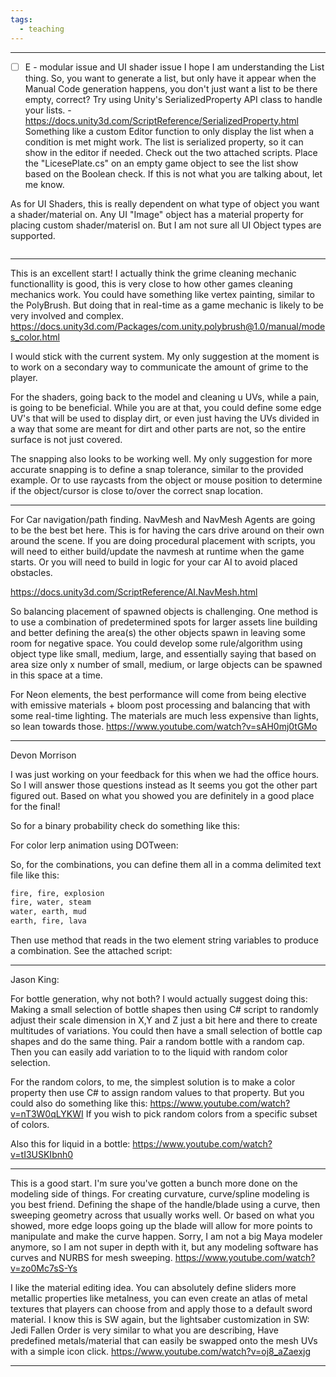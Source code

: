 ```yaml
---
tags:
  - teaching
---
```

---
- [ ] E - modular issue and UI shader issue
I hope I am understanding the List thing. So, you want to generate a list, but only have it appear when the Manual Code generation happens, you don't just want a list to be there empty, correct? Try using Unity's SerializedProperty API class to handle your lists. - https://docs.unity3d.com/ScriptReference/SerializedProperty.html Something like a custom Editor function to only display the list when a condition is met might work. The list is serialized property, so it can show in the editor if needed. Check out the two attached scripts. Place the "LicesePlate.cs" on an empty game object to see the list show based on the Boolean check. If this is not what you are talking about, let me know. 

As for UI Shaders, this is really dependent on what type of object you want a shader/material on. Any UI "Image" object has a material property for placing custom shader/materisl on. But I am not sure all UI Object types are supported.



```c#

```

---


This is an excellent start! I actually think the grime cleaning mechanic functionallity is good, this is very close to how other games cleaning mechanics work. You could have something like vertex painting, similar to the PolyBrush. But doing that in real-time as a game mechanic is likely to be very involved and complex. https://docs.unity3d.com/Packages/com.unity.polybrush@1.0/manual/modes_color.html  
  
I would stick with the current system. My only suggestion at the moment is to work on a secondary way to communicate the amount of grime to the player.

For the shaders, going back to the model and cleaning u UVs, while a pain, is going to be beneficial. While you are at that, you could define some edge UV's that will be used to display dirt, or even just having the UVs divided in a way that some are meant for dirt and other parts are not, so the entire surface is not just covered.

The snapping also looks to be working well. My only suggestion for more accurate snapping is to define a snap tolerance, similar to the provided example. Or to use raycasts from the object or mouse position to determine if the object/cursor is close to/over the correct snap location.

---

For Car navigation/path finding. NavMesh and NavMesh Agents are going to be the best bet here. This is for having the cars drive around on their own around the scene. If you are doing procedural placement with scripts, you will need to either build/update the navmesh at runtime when the game starts. Or you will need to build in logic for your car AI to avoid placed obstacles. 

https://docs.unity3d.com/ScriptReference/AI.NavMesh.html

So balancing placement of spawned objects is challenging. One method is to use a combination of predetermined spots for larger assets line building and better defining the area(s) the other objects spawn in leaving some room for negative space. You could develop some rule/algorithm using object type like small, medium, large, and essentially saying that based on area size only x number of small, medium, or large objects can be spawned in this space at a time.

For Neon elements, the best performance will come from being elective with emissive materials + bloom post processing and balancing that with some real-time lighting. The materials are much less expensive than lights, so lean towards those. https://www.youtube.com/watch?v=sAH0mj0tGMo

---

Devon Morrison

I was just working on your feedback for this when we had the office hours. So I will answer those questions instead as It seems you got the other part figured out. Based on what you showed you are definitely in a good place for the final!

So for a binary probability check do something like this: 

For color lerp animation using DOTween: 

So, for the combinations, you can define them all in a comma delimited text file like this:

```txt
fire, fire, explosion
fire, water, steam
water, earth, mud
earth, fire, lava
```

Then use method that reads in the two element string variables to produce a combination. See the attached script:  

---

Jason King:

For bottle generation, why not both? I would actually suggest doing this: Making a small selection of bottle shapes then using C# script to randomly adjust their scale dimension in X,Y and Z just a bit here and there to create multitudes of variations. You could then have a small selection of bottle cap shapes and do the same thing. Pair a random bottle with a random cap. Then you can easily add variation to to the liquid with random color selection.

For the random colors, to me, the simplest solution is to make a color property then use C# to assign random values to that property. But you could also do something like this: https://www.youtube.com/watch?v=nT3W0qLYKWI 
If you wish to pick random colors from a specific subset of colors. 

Also this for liquid in a bottle: https://www.youtube.com/watch?v=tI3USKIbnh0

---

This is a good start. I'm sure you've gotten a bunch more done on the modeling side of things. For creating curvature, curve/spline modeling is you best friend. Defining the shape of the handle/blade using a curve, then sweeping geometry across that usually works well. Or based on what you showed, more edge loops going up the blade will allow for more points to manipulate and make the curve happen. Sorry, I am not a big Maya modeler anymore, so I am not super in depth with it, but any modeling software has curves and NURBS for mesh sweeping. 
https://www.youtube.com/watch?v=zo0Mc7sS-Ys

I like the material editing idea. You can absolutely define sliders more metallic properties like metalness, you can even create an atlas of metal textures that players can choose from and apply those to a default sword material. I know this is SW again, but the lightsaber customization in SW: Jedi Fallen Order is very similar to what you are describing, Have predefined metals/material that can easily be swapped onto the mesh UVs with a simple icon click.
https://www.youtube.com/watch?v=oj8_aZaexjg

---



